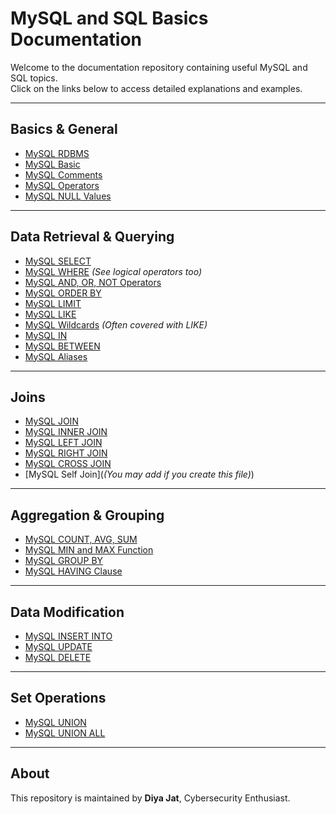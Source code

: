 # MySQL and SQL Basics Documentation

Welcome to the documentation repository containing useful MySQL and SQL topics.  
Click on the links below to access detailed explanations and examples.

---

## Basics & General

- [MySQL RDBMS](mysql-RDBMS.md)  
- [MySQL Basic](mysql-basic.md)  
- [MySQL Comments](mysql-comments.md)  
- [MySQL Operators](mysql-operators.md)  
- [MySQL NULL Values](mysql-null.md)  

---

## Data Retrieval & Querying

- [MySQL SELECT](mysql-select.md)  
- [MySQL WHERE](mysql-and-or-not-operators.md) *(See logical operators too)*  
- [MySQL AND, OR, NOT Operators](mysql-and-or-not-operators.md)  
- [MySQL ORDER BY](mysql-order-by.md)  
- [MySQL LIMIT](mysql-limit.md)  
- [MySQL LIKE](mysql-like.md)  
- [MySQL Wildcards](mysql-like.md) *(Often covered with LIKE)*  
- [MySQL IN](mysql-in.md)  
- [MySQL BETWEEN](mysql-between.md)  
- [MySQL Aliases](mysql-alias.md)  

---

## Joins

- [MySQL JOIN](mysql-join.md)  
- [MySQL INNER JOIN](mysql-inner-join.md)  
- [MySQL LEFT JOIN](mysql-left-join.md)  
- [MySQL RIGHT JOIN](mysql-right-join.md)  
- [MySQL CROSS JOIN](mysql-cross-join.md)  
- [MySQL Self Join](*(You may add if you create this file)*)  

---

## Aggregation & Grouping

- [MySQL COUNT, AVG, SUM](mysql-count-avg-sum.md)  
- [MySQL MIN and MAX Function](mysql-min-and-max-function.md)  
- [MySQL GROUP BY](mysql-group-by.md)  
- [MySQL HAVING Clause](mysql-having-clause.md)  

---

## Data Modification

- [MySQL INSERT INTO](mysql-insert-into.md)  
- [MySQL UPDATE](mysql-update.md)  
- [MySQL DELETE](mysql-delete.md)  

---

## Set Operations

- [MySQL UNION](mysql-union.md)  
- [MySQL UNION ALL](mysql-union-all.md)  

---

## About

This repository is maintained by **Diya Jat**, Cybersecurity Enthusiast.

